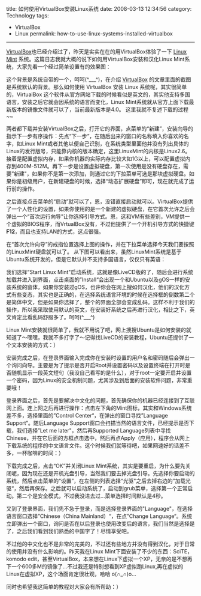 title: 如何使用VirtualBox安装Linux系统
date: 2008-03-13 12:34:56
category: Technology
tags:
- VirtualBox
- Linux
permalink: how-to-use-linux-systems-installed-virtualbox

---

[VirtualBox](http://www.icyleaf.cn/2008/03/12/virtualbox-free-cross-platform-open-source-virtual-machine/)也已经介绍过了，昨天是实实在在的用VirtualBox体验了一下 [Linux Mint](http://www.linuxmint.com/) 系统。这篇日志我就大概的说下如何用VirtualBox安装和汉化Linux Mint系统，大家先看一个经过简单设置有的效果图：

这个背景是系统自带的一个，呵呵(\^\_\_\_\^)，在介绍 [VirtualBox](http://www.icyleaf.cn/2008/03/12/virtualbox-free-cross-platform-open-source-virtual-machine/)
的文章里面的截图是系统默认的背景。那么如何使用 VirtualBox 安装 Linux
系统呢，其实很简单的，VirtualBox
这个软件从官方网站下载的时候看似是英文的，其实他支持多国语言，安装之后它就会因系统的语言而变化，Linux
Mint系统就从官方上面下载最新版本的镜像文件就可以了，当前最新版本是4.0。
这里我就不复述下载的过程\~\~

两者都下载并安装VirtualBox之后，打开它的界面，点菜单的“新建”，安装向导的指示下一步有序操作：先点“下一步”，在随后出来的窗口的名称填入你喜欢的名字，如Linux
Mint或者其他以便自己识别，在系统类型里面他并没有列出具体的Linux的发行版号，只能靠内核的版本确定，这里LinuxMint的内核是Linux2.6。接着是配置虚拟内存，如果你机器的实际内存比较大如1G以上，可以配置虚拟内存到400M-512M。再下一步是设置虚拟硬盘，第一次使用是没有硬盘存在，需要”新建"，如果你不是第一次添加，则通过它的下拉菜单可选是那块虚拟硬盘。如果你是初级用户，在新建硬盘的时候，选择“动态扩展硬盘”即可，现在就完成了运行前的操作。

之后直接点击菜单的“启动”就可以了，恩，没错直接启动就可以。VirtualBox提供了一个人性化的设置，如果你使用的是一个新建的虚拟硬盘，在它首次允许之后会弹出一个“首次运行向导”让你选择引导方式。恩，这和VM有些差别，VM提供一个虚拟的BIOS程序，而VrtualBox没有，不过他提供了一个开机引导方式的快捷键**F12**，而且也支持LAN的方式，这点很强。

在“首次允许向导”的戒指位置选择上图的操作，并在下拉菜单选择今天我们要按照的LinuxMint硬盘就可以了。
从下图可以看出来，虽然LinuxMint系统是基于Ubuntu系统开发的，但是它默认并不支持多国语言，仅仅只有英语：

我们选择“Start Linux
Mint"启动系统，这就是像LiveCD版的了，随后会进行系统加载并进入到界面，点击桌面的”Install“会出现一个和Ubuntu以及gOS一样的安装系统的窗体，如果你安装过gOS，也许你会在网上搜如何汉化，他们的汉化方式有些变态，其实也是正确的，在选择系统语言环境的时候在选择框的倒数第二个是简体中文，但是如果你选择了，整个的界面全部会变成乱码。这样不利于我们的操作，所以我采取使用默认的英文，在安装好系统之后再进行汉化，相比之下，英文肯定比看乱码舒服多了。呵呵(\^\_\_\_\^)

Linux Mint安装就很简单了，我就不用说了吧，网上搜搜Ubuntu是如何安装的就知道了～嘿嘿，我就不多打字了～记得找LiveCD的安装教程，Ubuntu还提供了一个文本安装的方式：）

安装完成之后，在登录界面输入完成你在安装时设置的用户名和密码随后会弹出一个询问向导。主要是为了提示是否开启Root并设置密码以及设置终端在打开时是否随机显示一段英文短句（我没自己看写的是什么），对于root一定要开启并设置一个密码，因为Linux的安全机制问题，尤其涉及到后面的安装软件问题，非常重要哦！

登录界面之后，首先是要解决中文化的问题，首先确保你的机器已经连接到了互联网上面。连上网之后再进行操作：点击左下角的Mint图标，其实和Windows系统差不多，选择里面的”Control
Center“，在弹出的窗口寻找”Language Support“。随后Language
Support窗口会扫描当然的语言文件，已经提示是否下载，我们选择”Let me
later"，然后再Supported
Language列表中寻找Chinese，并在它后面的方框点击选中，然后再点Apply（应用），程序会从网上下载系统的程序的中文语言文件。这个时候我们就等待吧，如果网速好的话差不多，一杯咖啡的时间：）

下载完成之后，点击“OK”并关闭Linux
Mint系统，其实是要重启，为什么要先关闭呢，因为现在还是开机光盘引导，当然我们要去掉光盘引导。先选择你要启动的系统，然后点击菜单的“设置”，在左侧的列表选择“光驱"之后去掉右边的”加载光驱“，然后再保存。之后就可以启动系统了，启动到grub菜单，选择第一个正常启动。第二个是安全模式，不过我没进去过...菜单选择时间默认是4秒。

又到了登录界面，我们先不急于登录，而是选择登录界面的"Language"，在选择语言窗口选择”Chinese（China
Mainland）“，在点”Change
Language“。系统立即弹出一个窗口，询问是否在以后登录也使用改变后的语言，我们当然是选择是了，之后我们看到我们熟悉的中国字了！尽情享受吧。

不过他的中文化也不是非常的完美的，不过还有些地方并没有得到汉化，对于日常的使用并没有什么影响的。昨天我在Linux
Mint下面安装了不少的东西：SciTE，komodo
edit，甚至VirtualBox，本来想在Linux下虚拟一个XP，无奈的是不想再下一个600多M的镜像了...不过我还是特别想看到XP虚拟跑Linux,再在虚拟的Linux在虚拟XP，这个场面肯定很壮观，哈哈
o(∩\_∩)o...

同时也希望我这简单的教程对大家会有所帮助：）